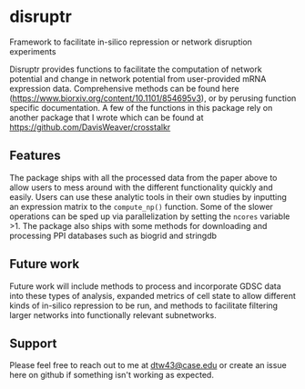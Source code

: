 # disruptr
Framework to facilitate in-silico repression or network disruption experiments

Disruptr provides functions to facilitate the computation of network potential and change in network potential from user-provided mRNA expression data. 
Comprehensive methods can be found here (https://www.biorxiv.org/content/10.1101/854695v3), or by perusing function specific documentation. 
A few of the functions in this package rely on another package that I wrote which can be found at https://github.com/DavisWeaver/crosstalkr

## Features
 
The package ships with all the processed data from the paper above to allow users to mess around with the different functionality quickly and easily. 
Users can use these analytic tools in their own studies by inputting an expression matrix to the `compute_np()` function. 
Some of the slower operations can be sped up via parallelization by setting the `ncores` variable >1. 
The package also ships with some methods for downloading and processing PPI databases such as biogrid and stringdb

## Future work

Future work will include methods to process and incorporate GDSC data into these types of analysis, expanded metrics of cell state to allow different kinds of in-silico repression to be run, and methods to facilitate filtering larger networks into functionally relevant subnetworks.

## Support
 
Please feel free to reach out to me at dtw43@case.edu or create an issue here on github if something isn't working as expected. 
